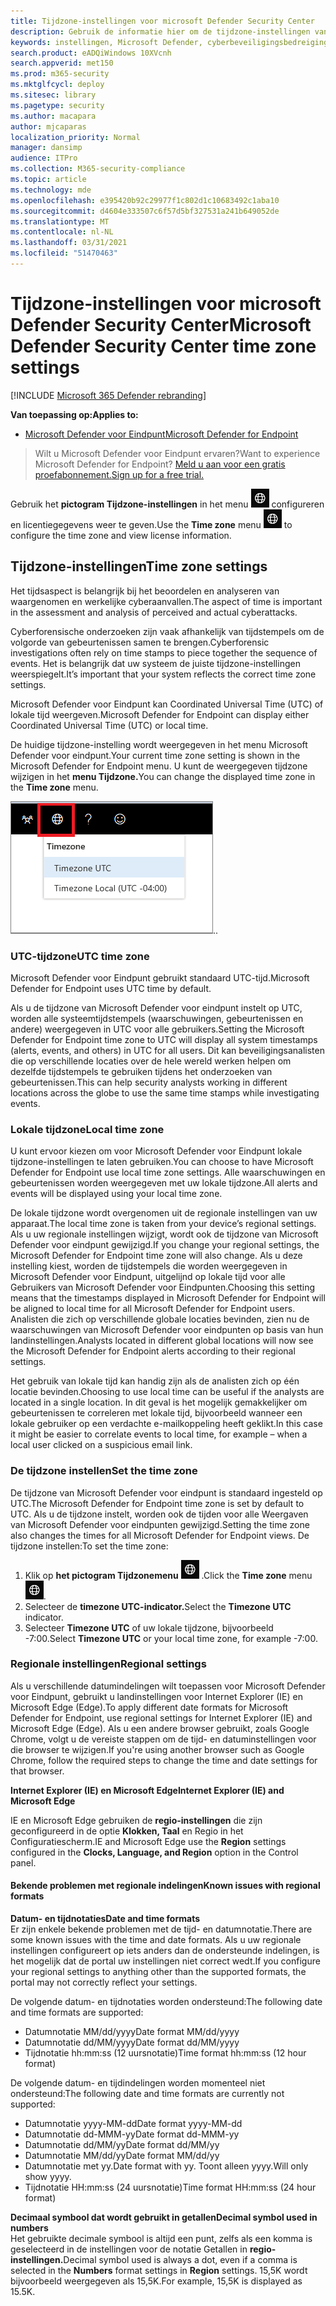 ```yaml
---
title: Tijdzone-instellingen voor microsoft Defender Security Center
description: Gebruik de informatie hier om de tijdzone-instellingen van het Microsoft Defender-beveiligingscentrum te configureren en licentiegegevens weer te geven.
keywords: instellingen, Microsoft Defender, cyberbeveiligingsbedreigingsinformatie, geavanceerde bedreigingsbeveiliging, tijdzone, utc, lokale tijd, licentie
search.product: eADQiWindows 10XVcnh
search.appverid: met150
ms.prod: m365-security
ms.mktglfcycl: deploy
ms.sitesec: library
ms.pagetype: security
ms.author: macapara
author: mjcaparas
localization_priority: Normal
manager: dansimp
audience: ITPro
ms.collection: M365-security-compliance
ms.topic: article
ms.technology: mde
ms.openlocfilehash: e395420b92c29977f1c802d1c10683492c1aba10
ms.sourcegitcommit: d4604e333507c6f57d5bf327531a241b649052de
ms.translationtype: MT
ms.contentlocale: nl-NL
ms.lasthandoff: 03/31/2021
ms.locfileid: "51470463"
---
```

# <a name="microsoft-defender-security-center-time-zone-settings"></a><span data-ttu-id="d62ec-104">Tijdzone-instellingen voor microsoft Defender Security Center</span><span class="sxs-lookup"><span data-stu-id="d62ec-104">Microsoft Defender Security Center time zone settings</span></span>

[!INCLUDE [Microsoft 365 Defender rebranding](../../includes/microsoft-defender.md)]

<span data-ttu-id="d62ec-105">**Van toepassing op:**</span><span class="sxs-lookup"><span data-stu-id="d62ec-105">**Applies to:**</span></span>
- [<span data-ttu-id="d62ec-106">Microsoft Defender voor Eindpunt</span><span class="sxs-lookup"><span data-stu-id="d62ec-106">Microsoft Defender for Endpoint</span></span>](https://go.microsoft.com/fwlink/p/?linkid=2154037)


><span data-ttu-id="d62ec-107">Wilt u Microsoft Defender voor Eindpunt ervaren?</span><span class="sxs-lookup"><span data-stu-id="d62ec-107">Want to experience Microsoft Defender for Endpoint?</span></span> [<span data-ttu-id="d62ec-108">Meld u aan voor een gratis proefabonnement.</span><span class="sxs-lookup"><span data-stu-id="d62ec-108">Sign up for a free trial.</span></span>](https://www.microsoft.com/microsoft-365/windows/microsoft-defender-atp?ocid=docs-wdatp-settings-abovefoldlink)

<span data-ttu-id="d62ec-109">Gebruik het **pictogram Tijdzone-instellingen** in het menu ![ Tijdzone1 om de tijdzone te ](images/atp-time-zone.png) configureren en licentiegegevens weer te geven.</span><span class="sxs-lookup"><span data-stu-id="d62ec-109">Use the **Time zone** menu ![Time zone settings icon1](images/atp-time-zone.png) to configure the time zone and view license information.</span></span>

## <a name="time-zone-settings"></a><span data-ttu-id="d62ec-110">Tijdzone-instellingen</span><span class="sxs-lookup"><span data-stu-id="d62ec-110">Time zone settings</span></span>
<span data-ttu-id="d62ec-111">Het tijdsaspect is belangrijk bij het beoordelen en analyseren van waargenomen en werkelijke cyberaanvallen.</span><span class="sxs-lookup"><span data-stu-id="d62ec-111">The aspect of time is important in the assessment and analysis of perceived and actual cyberattacks.</span></span>

<span data-ttu-id="d62ec-112">Cyberforensische onderzoeken zijn vaak afhankelijk van tijdstempels om de volgorde van gebeurtenissen samen te brengen.</span><span class="sxs-lookup"><span data-stu-id="d62ec-112">Cyberforensic investigations often rely on time stamps to piece together the sequence of events.</span></span> <span data-ttu-id="d62ec-113">Het is belangrijk dat uw systeem de juiste tijdzone-instellingen weerspiegelt.</span><span class="sxs-lookup"><span data-stu-id="d62ec-113">It’s important that your system reflects the correct time zone settings.</span></span>

<span data-ttu-id="d62ec-114">Microsoft Defender voor Eindpunt kan Coordinated Universal Time (UTC) of lokale tijd weergeven.</span><span class="sxs-lookup"><span data-stu-id="d62ec-114">Microsoft Defender for Endpoint can display either Coordinated Universal Time (UTC) or local time.</span></span>

<span data-ttu-id="d62ec-115">De huidige tijdzone-instelling wordt weergegeven in het menu Microsoft Defender voor eindpunt.</span><span class="sxs-lookup"><span data-stu-id="d62ec-115">Your current time zone setting is shown in the Microsoft Defender for Endpoint menu.</span></span> <span data-ttu-id="d62ec-116">U kunt de weergegeven tijdzone wijzigen in het **menu Tijdzone.**</span><span class="sxs-lookup"><span data-stu-id="d62ec-116">You can change the displayed time zone in the **Time zone** menu.</span></span>

![Pictogram Tijdzone-instellingen2](images/atp-time-zone-menu.png)<span data-ttu-id="d62ec-118">.</span><span class="sxs-lookup"><span data-stu-id="d62ec-118">.</span></span>

### <a name="utc-time-zone"></a><span data-ttu-id="d62ec-119">UTC-tijdzone</span><span class="sxs-lookup"><span data-stu-id="d62ec-119">UTC time zone</span></span>
<span data-ttu-id="d62ec-120">Microsoft Defender voor Eindpunt gebruikt standaard UTC-tijd.</span><span class="sxs-lookup"><span data-stu-id="d62ec-120">Microsoft Defender for Endpoint uses UTC time by default.</span></span>

<span data-ttu-id="d62ec-121">Als u de tijdzone van Microsoft Defender voor eindpunt instelt op UTC, worden alle systeemtijdstempels (waarschuwingen, gebeurtenissen en andere) weergegeven in UTC voor alle gebruikers.</span><span class="sxs-lookup"><span data-stu-id="d62ec-121">Setting the Microsoft Defender for Endpoint time zone to UTC will display all system timestamps (alerts, events, and others) in UTC for all users.</span></span> <span data-ttu-id="d62ec-122">Dit kan beveiligingsanalisten die op verschillende locaties over de hele wereld werken helpen om dezelfde tijdstempels te gebruiken tijdens het onderzoeken van gebeurtenissen.</span><span class="sxs-lookup"><span data-stu-id="d62ec-122">This can help security analysts working in different locations across the globe to use the same time stamps while investigating events.</span></span>

### <a name="local-time-zone"></a><span data-ttu-id="d62ec-123">Lokale tijdzone</span><span class="sxs-lookup"><span data-stu-id="d62ec-123">Local time zone</span></span>
<span data-ttu-id="d62ec-124">U kunt ervoor kiezen om voor Microsoft Defender voor Eindpunt lokale tijdzone-instellingen te laten gebruiken.</span><span class="sxs-lookup"><span data-stu-id="d62ec-124">You can choose to have Microsoft Defender for Endpoint use local time zone settings.</span></span> <span data-ttu-id="d62ec-125">Alle waarschuwingen en gebeurtenissen worden weergegeven met uw lokale tijdzone.</span><span class="sxs-lookup"><span data-stu-id="d62ec-125">All alerts and events will be displayed using your local time zone.</span></span>

<span data-ttu-id="d62ec-126">De lokale tijdzone wordt overgenomen uit de regionale instellingen van uw apparaat.</span><span class="sxs-lookup"><span data-stu-id="d62ec-126">The local time zone is taken from your device’s regional settings.</span></span> <span data-ttu-id="d62ec-127">Als u uw regionale instellingen wijzigt, wordt ook de tijdzone van Microsoft Defender voor eindpunt gewijzigd.</span><span class="sxs-lookup"><span data-stu-id="d62ec-127">If you change your regional settings, the Microsoft Defender for Endpoint time zone will also change.</span></span> <span data-ttu-id="d62ec-128">Als u deze instelling kiest, worden de tijdstempels die worden weergegeven in Microsoft Defender voor Eindpunt, uitgelijnd op lokale tijd voor alle Gebruikers van Microsoft Defender voor Eindpunten.</span><span class="sxs-lookup"><span data-stu-id="d62ec-128">Choosing this setting means that the timestamps displayed in Microsoft Defender for Endpoint will be aligned to local time for all Microsoft Defender for Endpoint users.</span></span> <span data-ttu-id="d62ec-129">Analisten die zich op verschillende globale locaties bevinden, zien nu de waarschuwingen van Microsoft Defender voor eindpunten op basis van hun landinstellingen.</span><span class="sxs-lookup"><span data-stu-id="d62ec-129">Analysts located in different global locations will now see the Microsoft Defender for Endpoint alerts according to their regional settings.</span></span>

<span data-ttu-id="d62ec-130">Het gebruik van lokale tijd kan handig zijn als de analisten zich op één locatie bevinden.</span><span class="sxs-lookup"><span data-stu-id="d62ec-130">Choosing to use local time can be useful if the analysts are located in a single location.</span></span> <span data-ttu-id="d62ec-131">In dit geval is het mogelijk gemakkelijker om gebeurtenissen te correleren met lokale tijd, bijvoorbeeld wanneer een lokale gebruiker op een verdachte e-mailkoppeling heeft geklikt.</span><span class="sxs-lookup"><span data-stu-id="d62ec-131">In this case it might be easier to correlate events to local time, for example – when a local user clicked on a suspicious email link.</span></span>

### <a name="set-the-time-zone"></a><span data-ttu-id="d62ec-132">De tijdzone instellen</span><span class="sxs-lookup"><span data-stu-id="d62ec-132">Set the time zone</span></span>
<span data-ttu-id="d62ec-133">De tijdzone van Microsoft Defender voor eindpunt is standaard ingesteld op UTC.</span><span class="sxs-lookup"><span data-stu-id="d62ec-133">The Microsoft Defender for Endpoint time zone is set by default to UTC.</span></span>
<span data-ttu-id="d62ec-134">Als u de tijdzone instelt, worden ook de tijden voor alle Weergaven van Microsoft Defender voor eindpunten gewijzigd.</span><span class="sxs-lookup"><span data-stu-id="d62ec-134">Setting the time zone also changes the times for all Microsoft Defender for Endpoint views.</span></span>
<span data-ttu-id="d62ec-135">De tijdzone instellen:</span><span class="sxs-lookup"><span data-stu-id="d62ec-135">To set the time zone:</span></span>

1. <span data-ttu-id="d62ec-136">Klik op **het pictogram Tijdzonemenu** ![ Tijdzone-instellingen3 ](images/atp-time-zone.png) .</span><span class="sxs-lookup"><span data-stu-id="d62ec-136">Click the **Time zone** menu ![Time zone settings icon3](images/atp-time-zone.png).</span></span>
2. <span data-ttu-id="d62ec-137">Selecteer de **timezone UTC-indicator.**</span><span class="sxs-lookup"><span data-stu-id="d62ec-137">Select the **Timezone UTC** indicator.</span></span>
3. <span data-ttu-id="d62ec-138">Selecteer **Timezone UTC** of uw lokale tijdzone, bijvoorbeeld -7:00.</span><span class="sxs-lookup"><span data-stu-id="d62ec-138">Select **Timezone UTC** or your local time zone, for example -7:00.</span></span>

### <a name="regional-settings"></a><span data-ttu-id="d62ec-139">Regionale instellingen</span><span class="sxs-lookup"><span data-stu-id="d62ec-139">Regional settings</span></span>
<span data-ttu-id="d62ec-140">Als u verschillende datumindelingen wilt toepassen voor Microsoft Defender voor Eindpunt, gebruikt u landinstellingen voor Internet Explorer (IE) en Microsoft Edge (Edge).</span><span class="sxs-lookup"><span data-stu-id="d62ec-140">To apply different date formats for Microsoft Defender for Endpoint, use regional settings for Internet Explorer (IE) and Microsoft Edge (Edge).</span></span> <span data-ttu-id="d62ec-141">Als u een andere browser gebruikt, zoals Google Chrome, volgt u de vereiste stappen om de tijd- en datuminstellingen voor die browser te wijzigen.</span><span class="sxs-lookup"><span data-stu-id="d62ec-141">If you're using another browser such as Google Chrome, follow the required steps to change the time and date settings for that browser.</span></span> 


<span data-ttu-id="d62ec-142">**Internet Explorer (IE) en Microsoft Edge**</span><span class="sxs-lookup"><span data-stu-id="d62ec-142">**Internet Explorer (IE) and Microsoft Edge**</span></span>

<span data-ttu-id="d62ec-143">IE en Microsoft Edge gebruiken de **regio-instellingen** die zijn geconfigureerd in de optie **Klokken, Taal** en Regio in het Configuratiescherm.</span><span class="sxs-lookup"><span data-stu-id="d62ec-143">IE and Microsoft Edge use the **Region** settings configured in the **Clocks, Language, and Region** option in the Control panel.</span></span> 


#### <a name="known-issues-with-regional-formats"></a><span data-ttu-id="d62ec-144">Bekende problemen met regionale indelingen</span><span class="sxs-lookup"><span data-stu-id="d62ec-144">Known issues with regional formats</span></span>

<span data-ttu-id="d62ec-145">**Datum- en tijdnotaties**</span><span class="sxs-lookup"><span data-stu-id="d62ec-145">**Date and time formats**</span></span><br>
<span data-ttu-id="d62ec-146">Er zijn enkele bekende problemen met de tijd- en datumnotatie.</span><span class="sxs-lookup"><span data-stu-id="d62ec-146">There are some known issues with the time and date formats.</span></span> <span data-ttu-id="d62ec-147">Als u uw regionale instellingen configureert op iets anders dan de ondersteunde indelingen, is het mogelijk dat de portal uw instellingen niet correct wedt.</span><span class="sxs-lookup"><span data-stu-id="d62ec-147">If you configure your regional settings to anything other than the supported formats, the portal may not correctly reflect your settings.</span></span>

<span data-ttu-id="d62ec-148">De volgende datum- en tijdnotaties worden ondersteund:</span><span class="sxs-lookup"><span data-stu-id="d62ec-148">The following date and time formats are supported:</span></span>
- <span data-ttu-id="d62ec-149">Datumnotatie MM/dd/yyyy</span><span class="sxs-lookup"><span data-stu-id="d62ec-149">Date format MM/dd/yyyy</span></span>
- <span data-ttu-id="d62ec-150">Datumnotatie dd/MM/yyyy</span><span class="sxs-lookup"><span data-stu-id="d62ec-150">Date format dd/MM/yyyy</span></span>
- <span data-ttu-id="d62ec-151">Tijdnotatie hh:mm:ss (12 uursnotatie)</span><span class="sxs-lookup"><span data-stu-id="d62ec-151">Time format hh:mm:ss (12 hour format)</span></span>

<span data-ttu-id="d62ec-152">De volgende datum- en tijdindelingen worden momenteel niet ondersteund:</span><span class="sxs-lookup"><span data-stu-id="d62ec-152">The following date and time formats are currently not supported:</span></span>
- <span data-ttu-id="d62ec-153">Datumnotatie yyyy-MM-dd</span><span class="sxs-lookup"><span data-stu-id="d62ec-153">Date format yyyy-MM-dd</span></span>
- <span data-ttu-id="d62ec-154">Datumnotatie dd-MMM-yy</span><span class="sxs-lookup"><span data-stu-id="d62ec-154">Date format dd-MMM-yy</span></span>
- <span data-ttu-id="d62ec-155">Datumnotatie dd/MM/yy</span><span class="sxs-lookup"><span data-stu-id="d62ec-155">Date format dd/MM/yy</span></span>
- <span data-ttu-id="d62ec-156">Datumnotatie MM/dd/yy</span><span class="sxs-lookup"><span data-stu-id="d62ec-156">Date format MM/dd/yy</span></span>
- <span data-ttu-id="d62ec-157">Datumnotatie met yy.</span><span class="sxs-lookup"><span data-stu-id="d62ec-157">Date format with yy.</span></span> <span data-ttu-id="d62ec-158">Toont alleen yyyy.</span><span class="sxs-lookup"><span data-stu-id="d62ec-158">Will only show yyyy.</span></span>
- <span data-ttu-id="d62ec-159">Tijdnotatie HH:mm:ss (24 uursnotatie)</span><span class="sxs-lookup"><span data-stu-id="d62ec-159">Time format HH:mm:ss (24 hour format)</span></span>

<span data-ttu-id="d62ec-160">**Decimaal symbool dat wordt gebruikt in getallen**</span><span class="sxs-lookup"><span data-stu-id="d62ec-160">**Decimal symbol used in numbers**</span></span><br>
<span data-ttu-id="d62ec-161">Het gebruikte decimale symbool is altijd een punt,  zelfs als een komma is geselecteerd in de instellingen voor de notatie Getallen in **regio-instellingen.**</span><span class="sxs-lookup"><span data-stu-id="d62ec-161">Decimal symbol used is always a dot, even if a comma is selected in  the **Numbers** format settings in **Region** settings.</span></span> <span data-ttu-id="d62ec-162">15,5K wordt bijvoorbeeld weergegeven als 15,5K.</span><span class="sxs-lookup"><span data-stu-id="d62ec-162">For example, 15,5K is displayed as 15.5K.</span></span>


